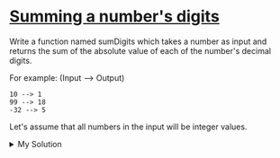 # [Summing a number's digits](https://www.codewars.com/kata/52f3149496de55aded000410)

Write a function named sumDigits which takes a number as input and returns the sum of the absolute value of each of the
number's decimal digits.

For example: (Input --> Output)

```
10 --> 1
99 --> 18
-32 --> 5
```

Let's assume that all numbers in the input will be integer values.

<details><summary>My Solution</summary>

```js
function sumDigits(number) {
  if (number === 0) return 0
  return Math.abs(number)
    .toString()
    .split('')
    .reduce((a, b) => +a + +b)
}
```

</details>
